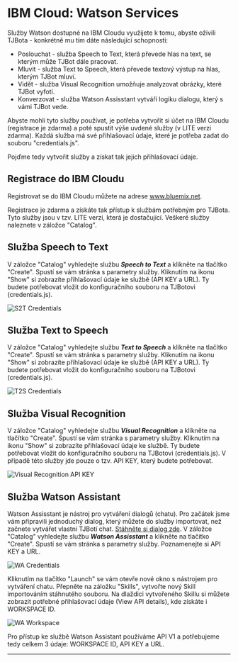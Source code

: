 # IBM Cloud: Watson Services

Služby Watson dostupné na IBM Cloudu využijete k tomu, abyste oživili TJBota - konkrétně mu tím dáte následující schopnosti:
* Poslouchat - služba Speech to Text, která převede hlas na text, se kterým může TJBot dále pracovat.
* Mluvit - služba Text to Speech, která převede textový výstup na hlas, kterým TJBot mluví.
* Vidět - služba Visual Recognition umožňuje analyzovat obrázky, které TJBot vyfotí.
* Konverzovat - služba Watson Assisstant vytváří logiku dialogu, který s vámi TJBot vede.

Abyste mohli tyto služby používat, je potřeba vytvořit si účet na IBM Cloudu (registrace je zdarma) a poté spustit výše uvdené služby (v LITE verzi zdarma). Každá služba má své přihlašovací údaje, které je potřeba zadat do souboru "credentials.js".

Pojďme tedy vytvořit služby a získat tak jejich přihlašovací údaje. 

## Registrace do IBM Cloudu

Registrovat se do IBM Cloudu můžete na adrese www.bluemix.net.

Registrace je zdarma a získáte tak přístup k službám potřebným pro TJBota. Tyto služby jsou v tzv. LITE verzi, která je dostačující. Veškeré služby naleznete v záložce "Catalog". 

## Služba Speech to Text

V záložce "Catalog" vyhledejte službu _**Speech to Text**_ a klikněte na tlačítko "Create". Spustí se vám stránka s parametry služby. Kliknutím na ikonu "Show" si zobrazíte přihlašovací údaje ke službě (API KEY a URL). Ty budete potřebovat vložit do konfiguračního souboru na TJBotovi (credentials.js).

![S2T Credentials](https://raw.githubusercontent.com/tjbotcz/manuals/master/images/s2t-credentials.png)

## Služba Text to Speech

V záložce "Catalog" vyhledejte službu _**Text to Speech**_ a klikněte na tlačítko "Create". Spustí se vám stránka s parametry služby. Kliknutím na ikonu "Show" si zobrazíte přihlašovací údaje ke službě (API KEY a URL). Ty budete potřebovat vložit do konfiguračního souboru na TJBotovi (credentials.js).

![T2S Credentials](https://raw.githubusercontent.com/tjbotcz/manuals/master/images/t2s-credentials.png)

## Služba Visual Recognition

V záložce "Catalog" vyhledejte službu _**Visual Recognition**_ a klikněte na tlačítko "Create". Spustí se vám stránka s parametry služby. Kliknutím na ikonu "Show" si zobrazíte přihlašovací údaje ke službě. Ty budete potřebovat vložit do konfiguračního souboru na TJBotovi (credentials.js). V případě této služby jde pouze o tzv. API KEY, který budete potřebovat.

![Visual Recognition API KEY](https://raw.githubusercontent.com/tjbotcz/manuals/master/images/visual-recognition-credentials.png)

## Služba Watson Assistant

Watson Assisstant je nástroj pro vytváření dialogů (chatu). Pro začátek jsme vám připravili jednoduchý dialog, který můžete do služby importovat, než začnete vytvářet vlastní TJBotí chat.  [Stáhněte si dialog zde](https://drive.google.com/open?id=1-H3Tm_Le7OZP0Uzuw1moKFghC54GRycN). V záložce "Catalog" vyhledejte službu _**Watson Assisstant**_ a klikněte na tlačítko "Create". Spustí se vám stránka s parametry služby. Poznamenejte si API KEY a URL.

![WA Credentials](https://raw.githubusercontent.com/tjbotcz/manuals/master/images/wa-credentials.png)

Kliknutím na tlačítko "Launch" se vám otevře nové okno s nástrojem pro vytváření chatu. Přepněte na záložku "Skills", vytvořte nový Skill importováním stáhnutého souboru. Na dlaždici vytvořeného Skillu si můžete zobrazit potřebné přihlašovací údaje (View API details), kde získáte i WORKSPACE ID.

![WA Workspace](https://raw.githubusercontent.com/tjbotcz/manuals/master/images/wa-workspace.png)

Pro přístup ke službě Watson Assistant používáme API V1 a potřebujeme tedy celkem 3 údaje: WORKSPACE ID, API KEY a URL.


---

